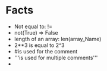 # Facts

* Not equal to: !=
* not(True) => False
* length of an array: len(array_Name)
* 2**3 is equal to 2^3
* #is used for the comment
* '''is used for multiple comments'''
* 
